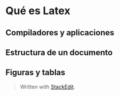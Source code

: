 
# Qué es Latex

## Compiladores y aplicaciones

## Estructura de un documento


## Figuras y tablas


> Written with [StackEdit](https://stackedit.io/).
<!--stackedit_data:
eyJoaXN0b3J5IjpbLTIwMTc4Mzc5ODFdfQ==
-->